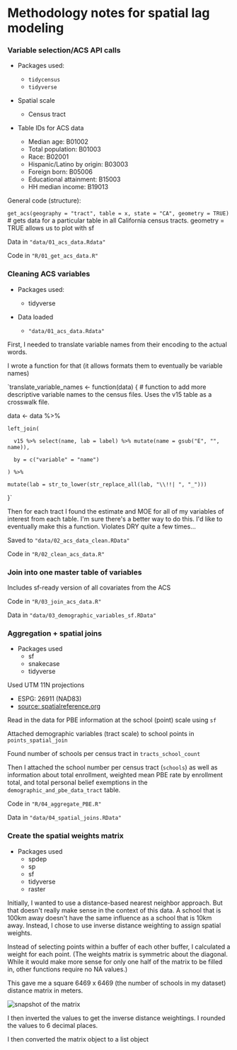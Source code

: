 # Methodology notes for spatial lag modeling

### Variable selection/ACS API calls

* Packages used:
  * `tidycensus`
  * `tidyverse`

* Spatial scale
  * Census tract

* Table IDs for ACS data
  * Median age: B01002
  * Total population: B01003
  * Race: B02001
  * Hispanic/Latino by origin: B03003
  * Foreign born: B05006
  * Educational attainment: B15003
  * HH median income: B19013

General code (structure):

`get_acs(geography = "tract",
         table = x,
         state = "CA",
         geometry = TRUE)` # gets data for a particular table in all California census tracts. geometry = TRUE allows us to plot with sf

Data in `"data/01_acs_data.Rdata"`

Code in `"R/01_get_acs_data.R"`

### Cleaning ACS variables

* Packages used:
  * tidyverse

* Data loaded
  * `"data/01_acs_data.Rdata"`

First, I needed to translate variable names from their encoding to the actual words.

I wrote a function for that (it allows formats them to eventually be variable names)

`translate_variable_names <- function(data) { # function to add more descriptive variable names to the census files. Uses the v15 table as a crosswalk file.

  data <- data %>%

    left_join(

      v15 %>% select(name, lab = label) %>% mutate(name = gsub("E", "", name)),

      by = c("variable" = "name")

    ) %>%

    mutate(lab = str_to_lower(str_replace_all(lab, "\\!!| ", "_")))

}`

Then for each tract I found the estimate and MOE for all of my variables of interest from each table. I'm sure there's a better way to do this. I'd like to eventually make this a function. Violates DRY quite a few times...

Saved to `"data/02_acs_data_clean.RData"`

Code in `"R/02_clean_acs_data.R"`

### Join into one master table of variables

Includes sf-ready version of all covariates from the ACS

Code in `"R/03_join_acs_data.R"`

Data in `"data/03_demographic_variables_sf.RData"`

### Aggregation + spatial joins

* Packages used
  * sf
  * snakecase
  * tidyverse

Used UTM 11N projections
* ESPG: 26911 (NAD83)
* [source: spatialreference.org](http://spatialreference.org/ref/epsg/nad83-utm-zone-11n/)

Read in the data for PBE information at the school (point) scale using `sf`

Attached demographic variables (tract scale) to school points in `points_spatial_join`

Found number of schools per census tract in `tracts_school_count`

Then I attached the school number per census tract (`schools`) as well as information about total enrollment, weighted mean PBE rate by enrollment total, and total personal belief exemptions in the `demographic_and_pbe_data_tract` table.

Code in `"R/04_aggregate_PBE.R"`

Data in `"data/04_spatial_joins.RData"`

### Create the spatial weights matrix

* Packages used
  * spdep
  * sp
  * sf
  * tidyverse
  * raster

Initially, I wanted to use a distance-based nearest neighbor approach. But that doesn't really make sense in the context of this data. A school that is 100km away doesn't have the same influence as a school that is 10km away. Instead, I chose to use inverse distance weighting to assign spatial weights.

Instead of selecting points within a buffer of each other buffer, I calculated a weight for each point. (The weights matrix is symmetric about the diagonal. While it would make more sense for only one half of the matrix to be filled in, other functions require no NA values.)

This gave me a square 6469 x 6469 (the number of schools in my dataset) distance matrix in meters.

![snapshot of the matrix](https://github.com/katiejolly/spatial-lag-vaccines/notes/images/dist_matrix.JPG)

I then inverted the values to get the inverse distance weightings. I rounded the values to 6 decimal places.

I then converted the matrix object to a list object
